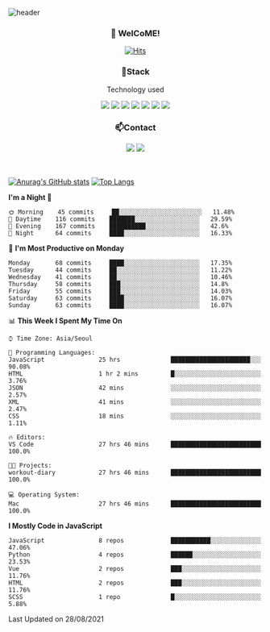 ![header](https://capsule-render.vercel.app/api?type=waving&color=gradient&height=200&text=Kyungjoon&fontAlign=70&fontAlignY=40&animation=twinkling)

<h3 align="center">👋 WelCoME!</h3>

<div align=center>
  
[![Hits](https://hits.seeyoufarm.com/api/count/incr/badge.svg?url=https%3A%2F%2Fgithub.com%2Fuvula6921&count_bg=%2322BAC9&title_bg=%23827F7F&icon=iconify.svg&icon_color=%2325A27F&title=visits&edge_flat=false)](https://hits.seeyoufarm.com)
  
</div>
<h3 align="center">📌Stack</h3>
<p align="center">Technology used</p>
<div align="center"><img src="https://img.shields.io/badge/HTML5-E34F26?style=flat-square&logo=HTML5&logoColor=white"></img> <img src="https://img.shields.io/badge/CSS3-0A84FF?style=flat-square&logo=CSS3&logoColor=white"></img> <img src="https://img.shields.io/badge/JavaScript-FFCD11?style=flat-square&logo=JavaScript&logoColor=white"></img> <img src="https://img.shields.io/badge/React-00BCF6?style=flat-square&logo=React&logoColor=white"></img> <img src="https://img.shields.io/badge/jQuery-3655FF?style=flat-square&logo=jQuery&logoColor=white"></img> <img src="https://img.shields.io/badge/Ruby-E0115F?style=flat-square&logo=Ruby&logoColor=white"></img> <img src="https://img.shields.io/badge/Python-4B8BBE?style=flat-square&logo=Python&logoColor=white"></img></div>

<h3 align="center">📫Contact</h3>
<div align="center"><a href="https://velog.io/@uvula6921/"><img src="https://img.shields.io/badge/Blog-20c997?style=flat-square&logo=V&logoColor=white"/></a> <a href="pkj6921@gmail.com"><img src="https://img.shields.io/badge/Gmail-EA4335?style=flat-square&logo=Gmail&logoColor=white"/></a></div>
<br>
<br>

[![Anurag's GitHub stats](https://github-readme-stats.vercel.app/api?username=uvula6921&hide=stars,issues&show_icons=true&count_private=true&theme=tokyonight)](https://github.com/anuraghazra/github-readme-stats)
[![Top Langs](https://github-readme-stats.vercel.app/api/top-langs/?username=uvula6921&hide=css,jupyter%20notebook,html&exclude_repo=uvula6921,uvula6921.github.io&layout=compact&langs_count=8)](https://github.com/anuraghazra/github-readme-stats)

<!--START_SECTION:waka-->
**I'm a Night 🦉** 

```text
🌞 Morning    45 commits     ██░░░░░░░░░░░░░░░░░░░░░░░   11.48% 
🌆 Daytime    116 commits    ███████░░░░░░░░░░░░░░░░░░   29.59% 
🌃 Evening    167 commits    ██████████░░░░░░░░░░░░░░░   42.6% 
🌙 Night      64 commits     ████░░░░░░░░░░░░░░░░░░░░░   16.33%

```
📅 **I'm Most Productive on Monday** 

```text
Monday       68 commits     ████░░░░░░░░░░░░░░░░░░░░░   17.35% 
Tuesday      44 commits     ██░░░░░░░░░░░░░░░░░░░░░░░   11.22% 
Wednesday    41 commits     ██░░░░░░░░░░░░░░░░░░░░░░░   10.46% 
Thursday     58 commits     ███░░░░░░░░░░░░░░░░░░░░░░   14.8% 
Friday       55 commits     ███░░░░░░░░░░░░░░░░░░░░░░   14.03% 
Saturday     63 commits     ████░░░░░░░░░░░░░░░░░░░░░   16.07% 
Sunday       63 commits     ████░░░░░░░░░░░░░░░░░░░░░   16.07%

```


📊 **This Week I Spent My Time On** 

```text
⌚︎ Time Zone: Asia/Seoul

💬 Programming Languages: 
JavaScript               25 hrs              ██████████████████████░░░   90.08% 
HTML                     1 hr 2 mins         █░░░░░░░░░░░░░░░░░░░░░░░░   3.76% 
JSON                     42 mins             ░░░░░░░░░░░░░░░░░░░░░░░░░   2.57% 
XML                      41 mins             ░░░░░░░░░░░░░░░░░░░░░░░░░   2.47% 
CSS                      18 mins             ░░░░░░░░░░░░░░░░░░░░░░░░░   1.11%

🔥 Editors: 
VS Code                  27 hrs 46 mins      █████████████████████████   100.0%

🐱‍💻 Projects: 
workout-diary            27 hrs 46 mins      █████████████████████████   100.0%

💻 Operating System: 
Mac                      27 hrs 46 mins      █████████████████████████   100.0%

```

**I Mostly Code in JavaScript** 

```text
JavaScript               8 repos             ███████████░░░░░░░░░░░░░░   47.06% 
Python                   4 repos             ██████░░░░░░░░░░░░░░░░░░░   23.53% 
Vue                      2 repos             ███░░░░░░░░░░░░░░░░░░░░░░   11.76% 
HTML                     2 repos             ███░░░░░░░░░░░░░░░░░░░░░░   11.76% 
SCSS                     1 repo              █░░░░░░░░░░░░░░░░░░░░░░░░   5.88%

```



 Last Updated on 28/08/2021
<!--END_SECTION:waka-->
